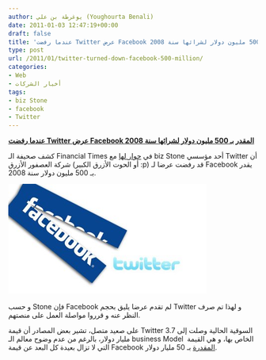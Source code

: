 ```yaml
---
author: يوغرطة بن علي (Youghourta Benali)
date: 2011-01-03 12:47:19+00:00
draft: false
title: 'عندما رفضت Twitter عرض Facebook المقدر بـ 500 مليون دولار لشرائها سنة 2008 '
type: post
url: /2011/01/twitter-turned-down-facebook-500-million/
categories:
- Web
- أخبار الشركات
tags:
- biz Stone
- facebook
- Twitter
---
```


**[عندما رفضت Twitter عرض Facebook المقدر بـ 500 مليون دولار لشرائها سنة 2008](https://www.it-scoop.com/2011/01/twitter-turned-down-facebook-500-million)**


كشف صحيفة الـ Financial Times في [حوار لها](http://www.ft.com/cms/s/2/a5243058-0ee5-11e0-9ec3-00144feabdc0.html) مع biz Stone أحد مؤسسي Twitter أن شركة العصفور الأزرق (أو الحوت الأزرق الكبير :p) قد رفضت عرضا لـ Facebook يقدر بـ 500 مليون دولار سنة 2008.

[![](facebook-twitter.jpg)
](https://www.it-scoop.com/2011/01/twitter-turned-down-facebook-500-million)

و حسب Stone فإن Facebook لم تقدم عرضا يليق بحجم Twitter و لهذا تم صرف النظر عنه و قرروا مواصلة العمل على منصتهم.

على صعيد متصل، تشير بعض المصادر أن قيمة Twitter السوقية الحالية وصلت إلى 3.7 مليار دولار، بالرغم من عدم وضوح معالم الـ business Model  الخاص بها، و هي القيمة التي لا تزال بعيدة كل البعد عن قيمة Facebook [المقدرة](https://www.it-scoop.com/2011/01/facebook-raises-500-million/) بـ 50 مليار دولار.
